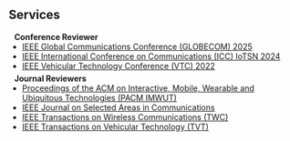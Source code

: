 ## Services

<h4 style="margin:0 10px 0;">Conference Reviewer</h4>

<ul style="margin:0 0 5px;">
  <li><a href="https://globecom2025.ieee-globecom.org/"><autocolor>IEEE Global Communications Conference (GLOBECOM) 2025</autocolor></a></li>
  <li><a href="https://icc2024.ieee-icc.org/program/symposium-technical-sessions/"><autocolor>IEEE International Conference on Communications (ICC) IoTSN 2024</autocolor></a></li>
  <li><a href="https://events.vtsociety.org/vtc2022-fall/"><autocolor>IEEE Vehicular Technology Conference (VTC) 2022</autocolor></a></li>
</ul>

<h4 style="margin:0 10px 0;">Journal Reviewers</h4>

<ul style="margin:0 0 20px;">
  <li><a href="https://dl.acm.org/journal/imwut"><autocolor>Proceedings of the ACM on Interactive, Mobile, Wearable and Ubiquitous Technologies (PACM IMWUT)</autocolor></a></li>
  <li><a href="https://ieeexplore.ieee.org/xpl/tocresult.jsp?isnumber=10640259&punumber=49/"><autocolor>IEEE Journal on Selected Areas in Communications</autocolor></a></li>
  <li><a href="https://ieeexplore.ieee.org/xpl/RecentIssue.jsp?punumber=7693"><autocolor>IEEE Transactions on Wireless Communications (TWC)</autocolor></a></li>
  <li><a href="https://ieeexplore.ieee.org/xpl/RecentIssue.jsp?punumber=25"><autocolor>IEEE Transactions on Vehicular Technology (TVT)</autocolor></a></li>
</ul>

